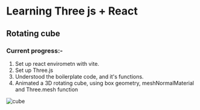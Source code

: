 # Learning Three js + React

## Rotating cube

### Current progress:- 
1. Set up react envirometn with vite.
2. Set up Three.js
3. Understood the boilerplate code, and it's functions.
4. Animated a 3D rotating cube, using box geometry, meshNormalMaterial and Three.mesh function

![cube](https://user-images.githubusercontent.com/70798888/193348592-7d25d919-867d-4e7e-87bf-f5afa67880b1.png)




